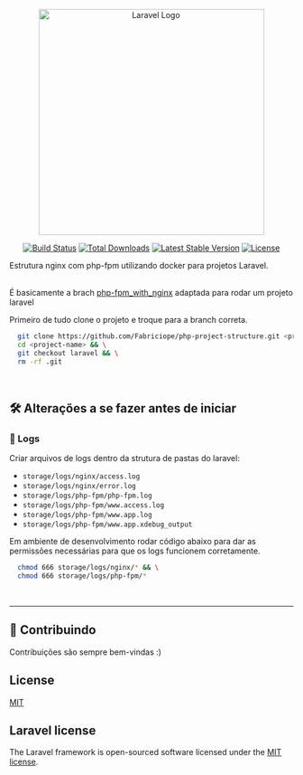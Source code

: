 <p align="center"><a href="https://laravel.com" target="_blank"><img src="https://raw.githubusercontent.com/laravel/art/master/logo-lockup/5%20SVG/2%20CMYK/1%20Full%20Color/laravel-logolockup-cmyk-red.svg" width="400" alt="Laravel Logo"></a></p>

<p align="center">
<a href="https://github.com/laravel/framework/actions"><img src="https://github.com/laravel/framework/workflows/tests/badge.svg" alt="Build Status"></a>
<a href="https://packagist.org/packages/laravel/framework"><img src="https://img.shields.io/packagist/dt/laravel/framework" alt="Total Downloads"></a>
<a href="https://packagist.org/packages/laravel/framework"><img src="https://img.shields.io/packagist/v/laravel/framework" alt="Latest Stable Version"></a>
<a href="https://packagist.org/packages/laravel/framework"><img src="https://img.shields.io/packagist/l/laravel/framework" alt="License"></a>
</p>


Estrutura nginx com php-fpm utilizando docker para projetos Laravel.
<br><br>

É basicamente a brach [php-fpm_with_nginx](https://github.com/Fabriciope/php-project-structure/tree/php-fpm_with_nginx) adaptada para rodar um projeto laravel

Primeiro de tudo clone o projeto e troque para a branch correta.
```bash
  git clone https://github.com/Fabriciope/php-project-structure.git <project-name> && \
  cd <project-name> && \
  git checkout laravel && \
  rm -rf .git
```
<br>

## 🛠️ Alterações a se fazer antes de iniciar

### 🧾 Logs
Criar arquivos de logs dentro da strutura de pastas do laravel:
- `storage/logs/nginx/access.log`
- `storage/logs/nginx/error.log`
- `storage/logs/php-fpm/php-fpm.log`
- `storage/logs/php-fpm/www.access.log`
- `storage/logs/php-fpm/www.app.log`
- `storage/logs/php-fpm/www.app.xdebug_output`

 Em ambiente de desenvolvimento rodar código abaixo para dar as permissões necessárias para que os logs funcionem corretamente.
```bash
  chmod 666 storage/logs/nginx/* && \
  chmod 666 storage/logs/php-fpm/*
```
<br>

<hr>

<!--
## 🏗️ php artisan
TODO: documentar 
<br><br>
-->

## 🤝 Contribuindo

Contribuições são sempre bem-vindas :)
<br>

## License
[MIT](https://choosealicense.com/licenses/mit/)

## Laravel license

The Laravel framework is open-sourced software licensed under the [MIT license](https://opensource.org/licenses/MIT).
